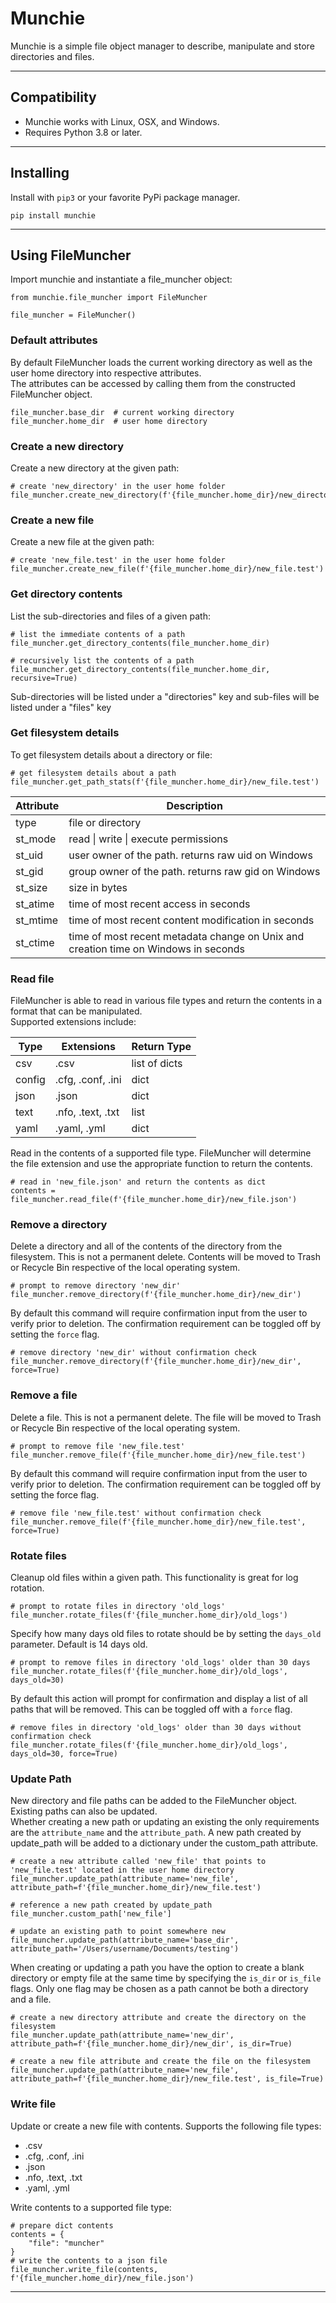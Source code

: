 # Munchie

Munchie is a simple file object manager to describe, manipulate and store directories and files.  

---

## Compatibility
* Munchie works with Linux, OSX, and Windows.  
* Requires Python 3.8 or later.  

---

## Installing
Install with `pip3` or your favorite PyPi package manager.  
```
pip install munchie
```

---

## Using FileMuncher

Import munchie and instantiate a file_muncher object:  
```
from munchie.file_muncher import FileMuncher

file_muncher = FileMuncher()
```

### Default attributes

By default FileMuncher loads the current working directory as well as the user home directory into respective attributes.  
The attributes can be accessed by calling them from the constructed FileMuncher object.  
```
file_muncher.base_dir  # current working directory
file_muncher.home_dir  # user home directory
```

### Create a new directory

Create a new directory at the given path: 
```
# create 'new_directory' in the user home folder
file_muncher.create_new_directory(f'{file_muncher.home_dir}/new_directory')
```

### Create a new file

Create a new file at the given path:  
```
# create 'new_file.test' in the user home folder
file_muncher.create_new_file(f'{file_muncher.home_dir}/new_file.test')
```

### Get directory contents

List the sub-directories and files of a given path:
```
# list the immediate contents of a path
file_muncher.get_directory_contents(file_muncher.home_dir)

# recursively list the contents of a path
file_muncher.get_directory_contents(file_muncher.home_dir, recursive=True)
```
Sub-directories will be listed under a "directories" key and sub-files will be listed under a "files" key

### Get filesystem details

To get filesystem details about a directory or file:
```
# get filesystem details about a path
file_muncher.get_path_stats(f'{file_muncher.home_dir}/new_file.test')
```

<table>
<thead>
  <tr>
    <th>Attribute</th>
    <th>Description</th>
  </tr>
</thead>
<tbody>
  <tr>
    <td>type</td>
    <td>file or directory</td>
  </tr>
  <tr>
    <td>st_mode</td>
    <td>read | write | execute permissions</td>
  </tr>
  <tr>
    <td>st_uid</td>
    <td>user owner of the path. returns raw uid on Windows</td>
  </tr>
  <tr>
    <td>st_gid</td>
    <td>group owner of the path. returns raw gid on Windows</td>
  </tr>
  <tr>
    <td>st_size</td>
    <td>size in bytes</td>
  </tr>
  <tr>
    <td>st_atime</td>
    <td>time of most recent access in seconds</td>
  </tr>
  <tr>
    <td>st_mtime</td>
    <td>time of most recent content modification in seconds</td>
  </tr>
  <tr>
    <td>st_ctime</td>
    <td>time of most recent metadata change on Unix and creation time on Windows in seconds</td>
  </tr>
</tbody>
</table>

### Read file

FileMuncher is able to read in various file types and return the contents in a format that can be manipulated.  
Supported extensions include:

<table>
<thead>
  <tr>
    <th>Type</th>
    <th>Extensions</th>
    <th>Return Type</th>
  </tr>
</thead>
<tbody>
  <tr>
    <td>csv</td>
    <td>.csv</td>
    <td>list of dicts</td>
  </tr>
  <tr>
    <td>config</td>
    <td>.cfg, .conf, .ini</td>
    <td>dict</td>
  </tr>
  <tr>
    <td>json</td>
    <td>.json</td>
    <td>dict</td>
  </tr>
  <tr>
    <td>text</td>
    <td>.nfo, .text, .txt</td>
    <td>list</td>
  </tr>
  <tr>
    <td>yaml</td>
    <td>.yaml, .yml</td>
    <td>dict</td>
  </tr>
</tbody>
</table>

Read in the contents of a supported file type. FileMuncher will determine the file extension and use the appropriate function to return the contents.  
```
# read in 'new_file.json' and return the contents as dict
contents = file_muncher.read_file(f'{file_muncher.home_dir}/new_file.json')
```

### Remove a directory

Delete a directory and all of the contents of the directory from the filesystem. This is not a permanent delete. Contents will be moved to Trash or Recycle Bin respective of the local operating system.
```
# prompt to remove directory 'new_dir'
file_muncher.remove_directory(f'{file_muncher.home_dir}/new_dir')
```
By default this command will require confirmation input from the user to verify prior to deletion. The confirmation requirement can be toggled off by setting the `force` flag.  
```
# remove directory 'new_dir' without confirmation check
file_muncher.remove_directory(f'{file_muncher.home_dir}/new_dir', force=True)
```

### Remove a file

Delete a file. This is not a permanent delete. The file will be moved to Trash or Recycle Bin respective of the local operating system.
```
# prompt to remove file 'new_file.test'
file_muncher.remove_file(f'{file_muncher.home_dir}/new_file.test')
```
By default this command will require confirmation input from the user to verify prior to deletion. The confirmation requirement can be toggled off by setting the force flag.  
```
# remove file 'new_file.test' without confirmation check
file_muncher.remove_file(f'{file_muncher.home_dir}/new_file.test', force=True)
```

### Rotate files

Cleanup old files within a given path. This functionality is great for log rotation.
```
# prompt to rotate files in directory 'old_logs'
file_muncher.rotate_files(f'{file_muncher.home_dir}/old_logs')
```

Specify how many days old files to rotate should be by setting the `days_old` parameter. Default is 14 days old.
```
# prompt to remove files in directory 'old_logs' older than 30 days
file_muncher.rotate_files(f'{file_muncher.home_dir}/old_logs', days_old=30)
```

By default this action will prompt for confirmation and display a list of all paths that will be removed. This can be toggled off with a `force` flag.  
```
# remove files in directory 'old_logs' older than 30 days without confirmation check
file_muncher.rotate_files(f'{file_muncher.home_dir}/old_logs', days_old=30, force=True)
```


### Update Path

New directory and file paths can be added to the FileMuncher object. Existing paths can also be updated.  
Whether creating a new path or updating an existing the only requirements are the `attribute_name` and the `attribute_path`.
A new path created by update_path will be added to a dictionary under the custom_path attribute.
```
# create a new attribute called 'new_file' that points to 'new_file.test' located in the user home directory
file_muncher.update_path(attribute_name='new_file', attribute_path=f'{file_muncher.home_dir}/new_file.test')

# reference a new path created by update_path
file_muncher.custom_path['new_file']

# update an existing path to point somewhere new
file_muncher.update_path(attribute_name='base_dir', attribute_path='/Users/username/Documents/testing')
```
When creating or updating a path you have the option to create a blank directory or empty file at the same time by specifying the `is_dir` or `is_file` flags. Only one flag may be chosen as a path cannot be both a directory and a file.
```
# create a new directory attribute and create the directory on the filesystem
file_muncher.update_path(attribute_name='new_dir', attribute_path=f'{file_muncher.home_dir}/new_dir', is_dir=True)

# create a new file attribute and create the file on the filesystem
file_muncher.update_path(attribute_name='new_file', attribute_path=f'{file_muncher.home_dir}/new_file.test', is_file=True)
```

### Write file

Update or create a new file with contents. Supports the following file types:
* .csv
* .cfg, .conf, .ini
* .json
* .nfo, .text, .txt
* .yaml, .yml

Write contents to a supported file type:  
```
# prepare dict contents
contents = {
    "file": "muncher"
}
# write the contents to a json file
file_muncher.write_file(contents, f'{file_muncher.home_dir}/new_file.json')
```

---
